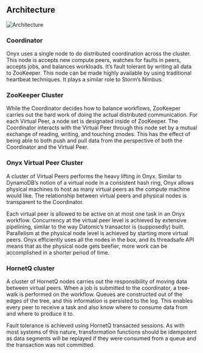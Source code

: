 ## Architecture

![Architecture](http://i.imgur.com/zRbA47X.png)

### Coordinator

Onyx uses a single node to do distributed coordination across the cluster. This node is accepts new compute peers, watches for faults in peers, accepts jobs, and balances workloads. It’s fault tolerant by writing all data to ZooKeeper. This node can be made highly available by using traditional heartbeat techniques. It plays a similar role to Storm’s Nimbus.

### ZooKeeper Cluster

While the Coordinator decides how to balance workflows, ZooKeeper carries out the hard work of doing the actual distributed communication. For each Virtual Peer, a node set is designated inside of ZooKeeper. The Coordinator interacts with the Virtual Peer through this node set by a mutual exchange of reading, writing, and touching znodes. This has the effect of being able to both push and pull data from the perspective of both the Coordinator and the Virtual Peer.

### Onyx Virtual Peer Cluster

A cluster of Virtual Peers performs the heavy lifting in Onyx. Similar to DynamoDB’s notion of a virtual node in a consistent hash ring, Onyx allows physical machines to host as many virtual peers as the compute machine would like. The relationship between virtual peers and physical nodes is transparent to the Coordinator.

Each virtual peer is allowed to be active on at most one task in an Onyx workflow. Concurrency at the virtual peer level is achieved by extensive pipelining, similar to the way Datomic’s transactor is (supposedly) built. Parallelism at the physical node level is achieved by starting more virtual peers. Onyx efficiently uses all the nodes in the box, and its thread­safe API means that as the physical node gets beefier, more work can be accomplished in a shorter period of time.

### HornetQ cluster

A cluster of HornetQ nodes carries out the responsibility of moving data between virtual peers. When a job is submitted to the coordinator, a tree­walk is performed on the workflow. Queues are constructed out of the edges of the tree, and this information is persisted to the log. This enables every peer to receive a task and also know where to consume data from and where to produce it to.

Fault tolerance is achieved using HornetQ transacted sessions. As with most systems of this nature, transformation functions should be idempotent as data segments will be replayed if they were consumed from a queue and the transaction was not committed.